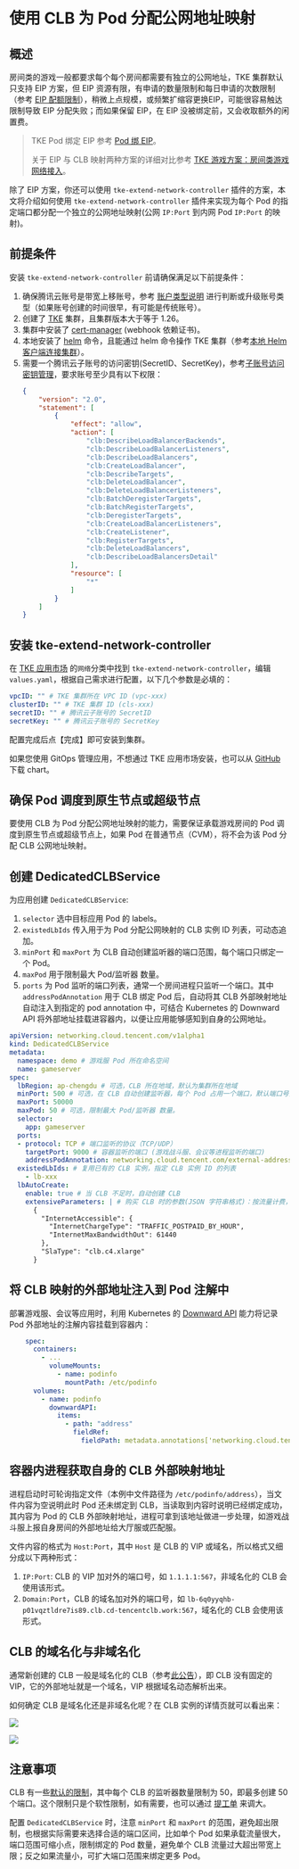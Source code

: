 # 使用 CLB 为 Pod 分配公网地址映射

## 概述

房间类的游戏一般都要求每个每个房间都需要有独立的公网地址，TKE 集群默认只支持 EIP 方案，但 EIP 资源有限，有申请的数量限制和每日申请的次数限制（参考 [EIP 配额限制](https://cloud.tencent.com/document/product/1199/41648#eip-.E9.85.8D.E9.A2.9D.E9.99.90.E5.88.B6)），稍微上点规模，或频繁扩缩容更换EIP，可能很容易触达限制导致 EIP 分配失败；而如果保留 EIP，在 EIP 没被绑定前，又会收取额外的闲置费。

> TKE Pod 绑定 EIP 参考 [Pod 绑 EIP](https://imroc.cc/tke/networking/pod-eip)。
>
> 关于 EIP 与 CLB 映射两种方案的详细对比参考 [TKE 游戏方案：房间类游戏网络接入](https://imroc.cc/tke/game/room-networking)。

除了 EIP 方案，你还可以使用 `tke-extend-network-controller` 插件的方案，本文将介绍如何使用 `tke-extend-network-controller` 插件来实现为每个 Pod 的指定端口都分配一个独立的公网地址映射(公网 `IP:Port` 到内网 Pod `IP:Port` 的映射)。

## 前提条件

安装 `tke-extend-network-controller` 前请确保满足以下前提条件：
1. 确保腾讯云账号是带宽上移账号，参考 [账户类型说明](https://cloud.tencent.com/document/product/1199/49090) 进行判断或升级账号类型（如果账号创建的时间很早，有可能是传统账号）。
2. 创建了 [TKE](https://cloud.tencent.com/product/tke) 集群，且集群版本大于等于 1.26。
3. 集群中安装了 [cert-manager](https://cert-manager.io/docs/installation/) (webhook 依赖证书)。
4. 本地安装了 [helm](https://helm.sh) 命令，且能通过 helm 命令操作 TKE 集群（参考[本地 Helm 客户端连接集群](https://cloud.tencent.com/document/product/457/32731)）。
5. 需要一个腾讯云子账号的访问密钥(SecretID、SecretKey)，参考[子账号访问密钥管理](https://cloud.tencent.com/document/product/598/37140)，要求账号至少具有以下权限：
    ```json
    {
        "version": "2.0",
        "statement": [
            {
                "effect": "allow",
                "action": [
                    "clb:DescribeLoadBalancerBackends",
                    "clb:DescribeLoadBalancerListeners",
                    "clb:DescribeLoadBalancers",
                    "clb:CreateLoadBalancer",
                    "clb:DescribeTargets",
                    "clb:DeleteLoadBalancer",
                    "clb:DeleteLoadBalancerListeners",
                    "clb:BatchDeregisterTargets",
                    "clb:BatchRegisterTargets",
                    "clb:DeregisterTargets",
                    "clb:CreateLoadBalancerListeners",
                    "clb:CreateListener",
                    "clb:RegisterTargets",
                    "clb:DeleteLoadBalancers",
                    "clb:DescribeLoadBalancersDetail"
                ],
                "resource": [
                    "*"
                ]
            }
        ]
    }
    ```

## 安装 tke-extend-network-controller

在 [TKE 应用市场](https://console.cloud.tencent.com/tke2/helm/market) 的`网络`分类中找到 `tke-extend-network-controller`，编辑 `values.yaml`，根据自己需求进行配置，以下几个参数是必填的：

```yaml
vpcID: "" # TKE 集群所在 VPC ID (vpc-xxx)
clusterID: "" # TKE 集群 ID (cls-xxx)
secretID: "" # 腾讯云子账号的 SecretID
secretKey: "" # 腾讯云子账号的 SecretKey
```

配置完成后点【完成】即可安装到集群。

如果您使用 GitOps 管理应用，不想通过 TKE 应用市场安装，也可以从 [GitHub](https://github.com/tkestack/charts/tree/main/incubator/tke-extend-network-controller) 下载 chart。

## 确保 Pod 调度到原生节点或超级节点

要使用 CLB 为 Pod 分配公网地址映射的能力，需要保证承载游戏房间的 Pod 调度到原生节点或超级节点上，如果 Pod 在普通节点（CVM），将不会为该 Pod 分配 CLB 公网地址映射。

## 创建 DedicatedCLBService

为应用创建 `DedicatedCLBService`:
1. `selector` 选中目标应用 Pod 的 labels。
2. `existedLbIds` 传入用于为 Pod 分配公网映射的 CLB 实例 ID 列表，可动态追加。
3. `minPort` 和 `maxPort` 为 CLB 自动创建监听器的端口范围，每个端口只绑定一个 Pod。
4. `maxPod` 用于限制最大 Pod/监听器 数量。
5. `ports` 为 Pod 监听的端口列表，通常一个房间进程只监听一个端口。其中 `addressPodAnnotation` 用于 CLB 绑定 Pod 后，自动将其 CLB 外部映射地址自动注入到指定的 pod annotation 中，可结合 Kubernetes 的 Downward API 将外部地址挂载进容器内，以便让应用能够感知到自身的公网地址。

```yaml title="dedicated-clb-service.yaml" showLineNumbers
apiVersion: networking.cloud.tencent.com/v1alpha1
kind: DedicatedCLBService
metadata:
  namespace: demo # 游戏服 Pod 所在命名空间
  name: gameserver
spec:
  lbRegion: ap-chengdu # 可选，CLB 所在地域，默认为集群所在地域
  minPort: 500 # 可选，在 CLB 自动创建监听器，每个 Pod 占用一个端口，默认端口号范围在 500-50000
  maxPort: 50000
  maxPod: 50 # 可选，限制最大 Pod/监听器 数量。
  selector:
    app: gameserver
  ports:
  - protocol: TCP # 端口监听的协议（TCP/UDP）
    targetPort: 9000 # 容器监听的端口 (游戏战斗服、会议等进程监听的端口)
    addressPodAnnotation: networking.cloud.tencent.com/external-address # 可选，将外部地址自动注入到指定的 pod annotation 中
  existedLbIds: # 复用已有的 CLB 实例，指定 CLB 实例 ID 的列表
    - lb-xxx
  lbAutoCreate:
    enable: true # 当 CLB 不足时，自动创建 CLB
    extensiveParameters: | # 购买 CLB 时的参数(JSON 字符串格式)：按流量计费，超强型4实例规格，带宽上限 60 Gbps （完整参数列表参考 CreateLoadBalancer 接口 https://cloud.tencent.com/document/api/214/30692）
      {
        "InternetAccessible": {
          "InternetChargeType": "TRAFFIC_POSTPAID_BY_HOUR",
          "InternetMaxBandwidthOut": 61440
        },
        "SlaType": "clb.c4.xlarge"
      }
```

## 将 CLB 映射的外部地址注入到 Pod 注解中

部署游戏服、会议等应用时，利用 Kubernetes 的 [Downward API](https://kubernetes.io/zh-cn/docs/tasks/inject-data-application/environment-variable-expose-pod-information/) 能力将记录 Pod 外部地址的注解内容挂载到容器内：

```yaml
    spec:
      containers:
        - ...
          volumeMounts:
            - name: podinfo
              mountPath: /etc/podinfo
      volumes:
        - name: podinfo
          downwardAPI:
            items:
              - path: "address"
                fieldRef:
                  fieldPath: metadata.annotations['networking.cloud.tencent.com/external-address']
```

## 容器内进程获取自身的 CLB 外部映射地址

进程启动时可轮询指定文件（本例中文件路径为 `/etc/podinfo/address`），当文件内容为空说明此时 Pod 还未绑定到 CLB，当读取到内容时说明已经绑定成功，其内容为 Pod 的 CLB 外部映射地址，进程可拿到该地址做进一步处理，如游戏战斗服上报自身房间的外部地址给大厅服或匹配服。

文件内容的格式为 `Host:Port`，其中 `Host` 是 CLB 的 VIP 或域名，所以格式又细分成以下两种形式：
1. `IP:Port`: CLB 的 VIP 加对外的端口号，如 `1.1.1.1:567`，非域名化的 CLB 会使用该形式。
2. `Domain:Port`，CLB 的域名加对外的端口号，如 `lb-6q0yyqhb-p01vqztldre7is89.clb.cd-tencentclb.work:567`，域名化的 CLB 会使用该形式。

## CLB 的域名化与非域名化

通常新创建的 CLB 一般是域名化的 CLB（参考[此公告](https://cloud.tencent.com/document/product/214/86947)），即 CLB 没有固定的 VIP，它的外部地址就是一个域名，VIP 根据域名动态解析出来。

如何确定 CLB 是域名化还是非域名化呢？在 CLB 实例的详情页就可以看出来：

![](https://image-host-1251893006.cos.ap-chengdu.myqcloud.com/2024%2F09%2F24%2F20240924152126.png)

![](https://image-host-1251893006.cos.ap-chengdu.myqcloud.com/2024%2F09%2F24%2F20240924152207.png)

## 注意事项

CLB 有一些[默认的限制](https://cloud.tencent.com/document/product/214/6187)，其中每个 CLB 的监听器数量限制为 50，即最多创建 50 个端口。这个限制只是个软性限制，如有需要，也可以通过 [提工单](https://console.cloud.tencent.com/workorder/category) 来调大。

配置 `DedicatedCLBService` 时，注意 `minPort` 和 `maxPort` 的范围，避免超出限制，也根据实际需要来选择合适的端口区间，比如单个 Pod 如果承载流量很大，端口范围可缩小点，限制绑定的 Pod 数量，避免单个 CLB 流量过大超出带宽上限；反之如果流量小，可扩大端口范围来绑定更多 Pod。

